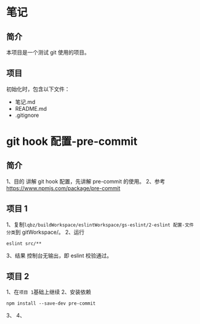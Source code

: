 # 笔记
## 简介
本项目是一个测试 git 使用的项目。
## 项目
初始化时，包含以下文件：
- 笔记.md
- README.md
- .gitignore

# git hook 配置-pre-commit
## 简介
1、目的
讲解 git hook 配置，先讲解 pre-commit 的使用。
2、参考
https://www.npmjs.com/package/pre-commit
## 项目 1
1、复制`lqbz/buildWorkspace/eslintWorkspace/gs-eslint/2-eslint 配置-文件分类`到 gitWorkspace/。
2、运行
```shell
eslint src/**
```
3、结果
控制台无输出，即 eslint 校验通过。
## 项目 2
1、在`项目 1`基础上继续
2、安装依赖
```shell
npm install --save-dev pre-commit
```
3、
4、